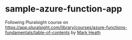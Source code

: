 # sample-azure-function-app
Following Pluralsight course on https://app.pluralsight.com/library/courses/azure-functions-fundamentals/table-of-contents by [Mark Heath](<https://github.com/markheath>)

